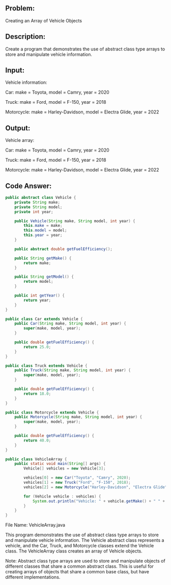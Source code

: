 ## Problem: 
Creating an Array of Vehicle Objects

## Description: 
Create a program that demonstrates the use of abstract class type arrays to store and manipulate vehicle information.

## Input:

Vehicle information:

Car: make = Toyota, model = Camry, year = 2020

Truck: make = Ford, model = F-150, year = 2018

Motorcycle: make = Harley-Davidson, model = Electra Glide, year = 2022

## Output:

Vehicle array:

Car: make = Toyota, model = Camry, year = 2020

Truck: make = Ford, model = F-150, year = 2018

Motorcycle: make = Harley-Davidson, model = Electra Glide, year = 2022

## Code Answer:
```Java
public abstract class Vehicle {
    private String make;
    private String model;
    private int year;

    public Vehicle(String make, String model, int year) {
        this.make = make;
        this.model = model;
        this.year = year;
    }

    public abstract double getFuelEfficiency();

    public String getMake() {
        return make;
    }

    public String getModel() {
        return model;
    }

    public int getYear() {
        return year;
    }
}

public class Car extends Vehicle {
    public Car(String make, String model, int year) {
        super(make, model, year);
    }

    public double getFuelEfficiency() {
        return 25.0;
    }
}

public class Truck extends Vehicle {
    public Truck(String make, String model, int year) {
        super(make, model, year);
    }

    public double getFuelEfficiency() {
        return 18.0;
    }
}

public class Motorcycle extends Vehicle {
    public Motorcycle(String make, String model, int year) {
        super(make, model, year);
    }

    public double getFuelEfficiency() {
        return 40.0;
    }
}

public class VehicleArray {
    public static void main(String[] args) {
        Vehicle[] vehicles = new Vehicle[3];

        vehicles[0] = new Car("Toyota", "Camry", 2020);
        vehicles[1] = new Truck("Ford", "F-150", 2018);
        vehicles[2] = new Motorcycle("Harley-Davidson", "Electra Glide", 2022);

        for (Vehicle vehicle : vehicles) {
            System.out.println("Vehicle: " + vehicle.getMake() + " " + vehicle.getModel() + ", Year: " + vehicle.getYear() + ", Fuel Efficiency: " + vehicle.getFuelEfficiency());
        }
    }
}
```

File Name: VehicleArray.java

This program demonstrates the use of abstract class type arrays to store and manipulate vehicle information. The Vehicle abstract class represents a vehicle, and the Car, Truck, and Motorcycle classes extend the Vehicle class. The VehicleArray class creates an array of Vehicle objects.

Note: Abstract class type arrays are used to store and manipulate objects of different classes that share a common abstract class. This is useful for creating arrays of objects that share a common base class, but have different implementations.